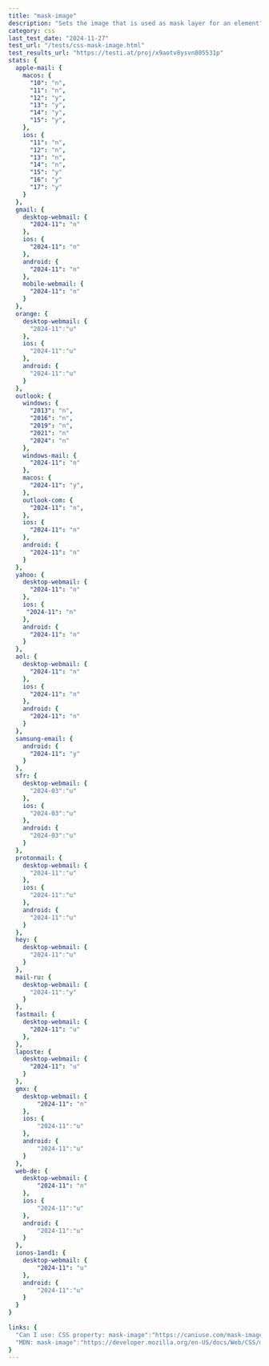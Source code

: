 ```yaml
---
title: "mask-image"
description: "Sets the image that is used as mask layer for an element"
category: css
last_test_date: "2024-11-27"
test_url: "/tests/css-mask-image.html"
test_results_url: "https://testi.at/proj/x9aotv8ysvn805531p"
stats: {
  apple-mail: {
    macos: {
      "10": "n",
      "11": "n",
      "12": "y",
      "13": "y",
      "14": "y",
      "15": "y",
    },
    ios: {
      "11": "n",
      "12": "n",
      "13": "n",
      "14": "n",
      "15": "y"
      "16": "y"
      "17": "y"
    }
  },
  gmail: {
    desktop-webmail: {
      "2024-11": "n"
    },
    ios: {
      "2024-11": "n"
    },
    android: {
      "2024-11": "n"
    },
    mobile-webmail: {
      "2024-11": "n"
    }
  },
  orange: {
    desktop-webmail: {
      "2024-11":"u"
    },
    ios: {
      "2024-11":"u"
    },
    android: {
      "2024-11":"u"
    }
  },
  outlook: {
    windows: {
      "2013": "n",
      "2016": "n",
      "2019": "n",
      "2021": "n"
      "2024": "n"
    },
    windows-mail: {
      "2024-11": "n"
    },
    macos: {
      "2024-11": "y",
    },
    outlook-com: {
      "2024-11": "n",
    },
    ios: {
      "2024-11": "n"
    },
    android: {
      "2024-11": "n"
    }
  },
  yahoo: {
    desktop-webmail: {
      "2024-11": "n"
    },
    ios: {
     "2024-11": "n"
    },
    android: {
      "2024-11": "n"
    }
  },
  aol: {
    desktop-webmail: {
      "2024-11": "n"
    },
    ios: {
      "2024-11": "n"
    },
    android: {
      "2024-11": "n"
    }
  },
  samsung-email: {
    android: {
      "2024-11": "y"
    }
  },
  sfr: {
    desktop-webmail: {
      "2024-03":"u"
    },
    ios: {
      "2024-03":"u"
    },
    android: {
      "2024-03":"u"
    }
  }, 
  protonmail: {
    desktop-webmail: {
      "2024-11":"u"
    },
    ios: {
      "2024-11":"u"
    },
    android: {
      "2024-11":"u"
    }
  },
  hey: {
    desktop-webmail: {
      "2024-11":"u"
    }
  },
  mail-ru: {
    desktop-webmail: {
      "2024-11":"y"
    }
  },
  fastmail: {
    desktop-webmail: {
      "2024-11": "u"
    },
  },
  laposte: {
    desktop-webmail: {
      "2024-11": "u"
    }
  },
  gmx: {
    desktop-webmail: {
        "2024-11": "n"
    },
    ios: {
        "2024-11":"u"
    },
    android: {
        "2024-11":"u"
    }
  },
  web-de: {
    desktop-webmail: {
        "2024-11": "n"
    },
    ios: {
        "2024-11":"u"
    },
    android: {
        "2024-11":"u"
    }
  },
  ionos-1and1: {
    desktop-webmail: {
        "2024-11": "u"
    },
    android: {
        "2024-11":"u"
    }
  }
}
 
links: {
  "Can I use: CSS property: mask-image":"https://caniuse.com/mask-image",
  "MDN: mask-image":"https://developer.mozilla.org/en-US/docs/Web/CSS/mask-image"
}
---
```

